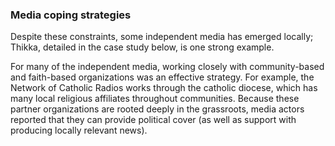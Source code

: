 ### Media coping strategies

Despite these constraints, some independent media has emerged locally; Thikka, detailed in the case study below, is one strong example.

For many of the independent media, working closely with community-based and faith-based organizations was an effective strategy. For example, the Network of Catholic Radios works through the catholic diocese, which has many local religious affiliates throughout communities. Because these partner organizations are rooted deeply in the grassroots, media actors reported that they can provide political cover (as well as support with producing locally relevant news).
